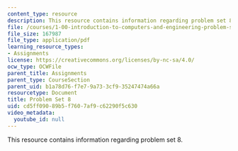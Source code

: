 ```yaml
---
content_type: resource
description: This resource contains information regarding problem set 8.
file: /courses/1-00-introduction-to-computers-and-engineering-problem-solving-spring-2012/cd5ff09089b5f7607af9c62290f5c630_MIT1_00S12_PS_8.pdf
file_size: 167987
file_type: application/pdf
learning_resource_types:
- Assignments
license: https://creativecommons.org/licenses/by-nc-sa/4.0/
ocw_type: OCWFile
parent_title: Assignments
parent_type: CourseSection
parent_uid: b1a78d76-f7e7-9a73-3cf9-35247474a66a
resourcetype: Document
title: Problem Set 8
uid: cd5ff090-89b5-f760-7af9-c62290f5c630
video_metadata:
  youtube_id: null
---
```

This resource contains information regarding problem set 8.